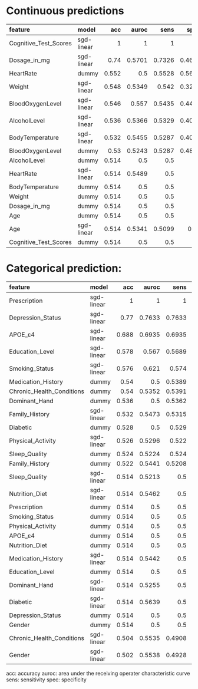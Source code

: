 # Continuous predictions

| feature               | model      |   acc |   auroc |   sens |   spec |     f1 |   bal_acc |
|:----------------------|:-----------|------:|--------:|-------:|-------:|-------:|----------:|
| Cognitive_Test_Scores | sgd-linear | 1     |  1      | 1      | 1      | 1      |    1      |
| Dosage_in_mg          | sgd-linear | 0.74  |  0.5701 | 0.7326 | 0.4652 | 0.7153 |    0.7326 |
| HeartRate             | dummy      | 0.552 |  0.5    | 0.5528 | 0.5686 | 0.5506 |    0.5528 |
| Weight                | sgd-linear | 0.548 |  0.5349 | 0.542  | 0.3252 | 0.5143 |    0.542  |
| BloodOxygenLevel      | sgd-linear | 0.546 |  0.557  | 0.5435 | 0.4485 | 0.5394 |    0.5435 |
| AlcoholLevel          | sgd-linear | 0.536 |  0.5366 | 0.5329 | 0.4075 | 0.5259 |    0.5329 |
| BodyTemperature       | sgd-linear | 0.532 |  0.5455 | 0.5287 | 0.4034 | 0.5213 |    0.5287 |
| BloodOxygenLevel      | dummy      | 0.53  |  0.5243 | 0.5287 | 0.4895 | 0.5266 |    0.5287 |
| AlcoholLevel          | dummy      | 0.514 |  0.5    | 0.5    | 0      | 0.3395 |    0.5    |
| HeartRate             | sgd-linear | 0.514 |  0.5489 | 0.5    | 0      | 0.3395 |    0.5    |
| BodyTemperature       | dummy      | 0.514 |  0.5    | 0.5    | 0      | 0.3395 |    0.5    |
| Weight                | dummy      | 0.514 |  0.5    | 0.5    | 0      | 0.3395 |    0.5    |
| Dosage_in_mg          | dummy      | 0.514 |  0.5    | 0.5    | 0      | 0.3395 |    0.5    |
| Age                   | dummy      | 0.514 |  0.5    | 0.5    | 0      | 0.3395 |    0.5    |
| Age                   | sgd-linear | 0.514 |  0.5341 | 0.5099 | 0.35   | 0.4971 |    0.5099 |
| Cognitive_Test_Scores | dummy      | 0.514 |  0.5    | 0.5    | 0      | 0.3395 |    0.5    |

# Categorical prediction:

| feature                   | model      |   acc |   auroc |   sens |    spec |     f1 |   bal_acc |
|:--------------------------|:-----------|------:|--------:|-------:|--------:|-------:|----------:|
| Prescription              | sgd-linear | 1     |  1      | 1      | 1       | 1      |    1      |
| Depression_Status         | sgd-linear | 0.77  |  0.7633 | 0.7633 | 0.5265  | 0.7528 |    0.7633 |
| APOE_ε4                   | sgd-linear | 0.688 |  0.6935 | 0.6935 | 0.885   | 0.6772 |    0.6935 |
| Education_Level           | sgd-linear | 0.578 |  0.567  | 0.5689 | 0.2432  | 0.5214 |    0.5689 |
| Smoking_Status            | sgd-linear | 0.576 |  0.621  | 0.574  | 0.5218  | 0.5718 |    0.574  |
| Medication_History        | dummy      | 0.54  |  0.5    | 0.5389 | 0.5062  | 0.538  |    0.5389 |
| Chronic_Health_Conditions | dummy      | 0.54  |  0.5352 | 0.5391 | 0.506   | 0.5382 |    0.5391 |
| Dominant_Hand             | dummy      | 0.536 |  0.5    | 0.5362 | 0.5394  | 0.5354 |    0.5362 |
| Family_History            | sgd-linear | 0.532 |  0.5473 | 0.5315 | 0.5104  | 0.531  |    0.5315 |
| Diabetic                  | dummy      | 0.528 |  0.5    | 0.529  | 0.588   | 0.5241 |    0.529  |
| Physical_Activity         | sgd-linear | 0.526 |  0.5296 | 0.522  | 0.3747  | 0.5128 |    0.522  |
| Sleep_Quality             | dummy      | 0.524 |  0.5224 | 0.524  | 0.5188  | 0.523  |    0.524  |
| Family_History            | dummy      | 0.522 |  0.5441 | 0.5208 | 0.477   | 0.5202 |    0.5208 |
| Sleep_Quality             | sgd-linear | 0.514 |  0.5213 | 0.5    | 0       | 0.3395 |    0.5    |
| Nutrition_Diet            | sgd-linear | 0.514 |  0.5462 | 0.5    | 0       | 0.3395 |    0.5    |
| Prescription              | dummy      | 0.514 |  0.5    | 0.5    | 0       | 0.3395 |    0.5    |
| Smoking_Status            | dummy      | 0.514 |  0.5    | 0.5    | 0       | 0.3395 |    0.5    |
| Physical_Activity         | dummy      | 0.514 |  0.5    | 0.5    | 0       | 0.3395 |    0.5    |
| APOE_ε4                   | dummy      | 0.514 |  0.5    | 0.5    | 0       | 0.3395 |    0.5    |
| Nutrition_Diet            | dummy      | 0.514 |  0.5    | 0.5    | 0       | 0.3395 |    0.5    |
| Medication_History        | sgd-linear | 0.514 |  0.5442 | 0.5    | 0       | 0.3395 |    0.5    |
| Education_Level           | dummy      | 0.514 |  0.5    | 0.5    | 0       | 0.3395 |    0.5    |
| Dominant_Hand             | sgd-linear | 0.514 |  0.5255 | 0.5    | 0       | 0.3395 |    0.5    |
| Diabetic                  | sgd-linear | 0.514 |  0.5639 | 0.5    | 0       | 0.3395 |    0.5    |
| Depression_Status         | dummy      | 0.514 |  0.5    | 0.5    | 0       | 0.3395 |    0.5    |
| Gender                    | dummy      | 0.514 |  0.5    | 0.5    | 0       | 0.3395 |    0.5    |
| Chronic_Health_Conditions | sgd-linear | 0.504 |  0.5535 | 0.4908 | 0.02857 | 0.3516 |    0.4908 |
| Gender                    | sgd-linear | 0.502 |  0.5538 | 0.4928 | 0.1125  | 0.3624 |    0.4928 |

acc: accuracy
auroc: area under the receiving operater characteristic curve
sens: sensitivity
spec: specificity
